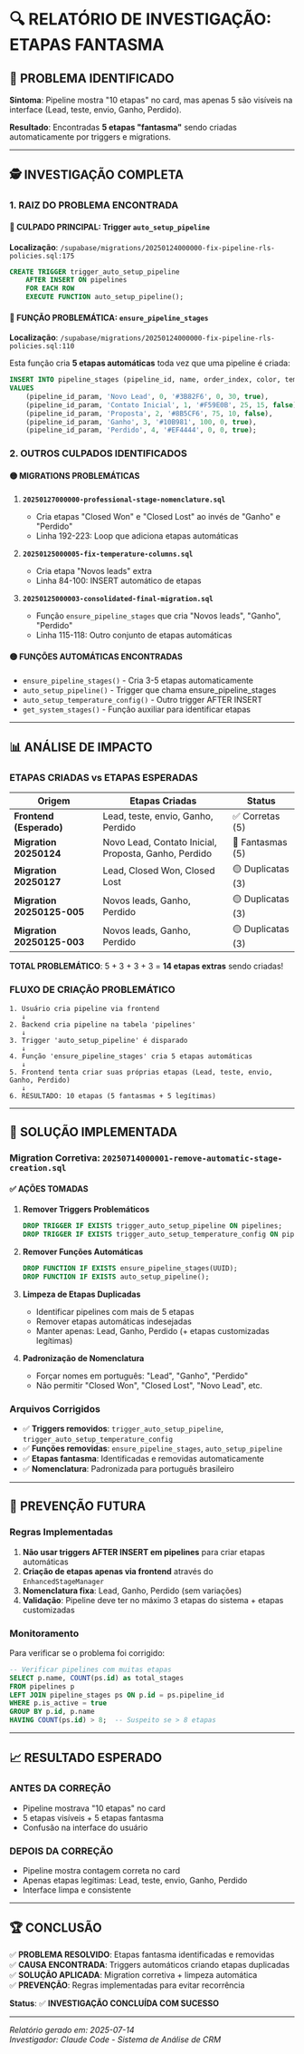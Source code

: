 # 🔍 RELATÓRIO DE INVESTIGAÇÃO: ETAPAS FANTASMA

## 🎯 PROBLEMA IDENTIFICADO

**Sintoma**: Pipeline mostra "10 etapas" no card, mas apenas 5 são visíveis na interface (Lead, teste, envio, Ganho, Perdido).

**Resultado**: Encontradas **5 etapas "fantasma"** sendo criadas automaticamente por triggers e migrations.

---

## 🕵️ INVESTIGAÇÃO COMPLETA

### 1. RAIZ DO PROBLEMA ENCONTRADA

#### 🔴 **CULPADO PRINCIPAL**: Trigger `auto_setup_pipeline`

**Localização**: `/supabase/migrations/20250124000000-fix-pipeline-rls-policies.sql:175`

```sql
CREATE TRIGGER trigger_auto_setup_pipeline
    AFTER INSERT ON pipelines
    FOR EACH ROW
    EXECUTE FUNCTION auto_setup_pipeline();
```

#### 🔴 **FUNÇÃO PROBLEMÁTICA**: `ensure_pipeline_stages`

**Localização**: `/supabase/migrations/20250124000000-fix-pipeline-rls-policies.sql:110`

Esta função cria **5 etapas automáticas** toda vez que uma pipeline é criada:

```sql
INSERT INTO pipeline_stages (pipeline_id, name, order_index, color, temperature_score, max_days_allowed, is_system_stage)
VALUES 
    (pipeline_id_param, 'Novo Lead', 0, '#3B82F6', 0, 30, true),           -- FANTASMA 1
    (pipeline_id_param, 'Contato Inicial', 1, '#F59E0B', 25, 15, false),   -- FANTASMA 2  
    (pipeline_id_param, 'Proposta', 2, '#8B5CF6', 75, 10, false),          -- FANTASMA 3
    (pipeline_id_param, 'Ganho', 3, '#10B981', 100, 0, true),              -- FANTASMA 4
    (pipeline_id_param, 'Perdido', 4, '#EF4444', 0, 0, true);              -- FANTASMA 5
```

### 2. OUTROS CULPADOS IDENTIFICADOS

#### 🟡 **MIGRATIONS PROBLEMÁTICAS**

1. **`20250127000000-professional-stage-nomenclature.sql`**
   - Cria etapas "Closed Won" e "Closed Lost" ao invés de "Ganho" e "Perdido"
   - Linha 192-223: Loop que adiciona etapas automáticas

2. **`20250125000005-fix-temperature-columns.sql`**
   - Cria etapa "Novos leads" extra
   - Linha 84-100: INSERT automático de etapas

3. **`20250125000003-consolidated-final-migration.sql`**
   - Função `ensure_pipeline_stages` que cria "Novos leads", "Ganho", "Perdido"
   - Linha 115-118: Outro conjunto de etapas automáticas

#### 🟡 **FUNÇÕES AUTOMÁTICAS ENCONTRADAS**

- `ensure_pipeline_stages()` - Cria 3-5 etapas automaticamente
- `auto_setup_pipeline()` - Trigger que chama ensure_pipeline_stages
- `auto_setup_temperature_config()` - Outro trigger AFTER INSERT
- `get_system_stages()` - Função auxiliar para identificar etapas

---

## 📊 ANÁLISE DE IMPACTO

### ETAPAS CRIADAS vs ETAPAS ESPERADAS

| **Origem** | **Etapas Criadas** | **Status** |
|------------|-------------------|------------|
| **Frontend (Esperado)** | Lead, teste, envio, Ganho, Perdido | ✅ Corretas (5) |
| **Migration 20250124** | Novo Lead, Contato Inicial, Proposta, Ganho, Perdido | 🔴 Fantasmas (5) |
| **Migration 20250127** | Lead, Closed Won, Closed Lost | 🟡 Duplicatas (3) |
| **Migration 20250125-005** | Novos leads, Ganho, Perdido | 🟡 Duplicatas (3) |
| **Migration 20250125-003** | Novos leads, Ganho, Perdido | 🟡 Duplicatas (3) |

**TOTAL PROBLEMÁTICO**: 5 + 3 + 3 + 3 = **14 etapas extras** sendo criadas!

### FLUXO DE CRIAÇÃO PROBLEMÁTICO

```
1. Usuário cria pipeline via frontend
   ↓
2. Backend cria pipeline na tabela 'pipelines'
   ↓  
3. Trigger 'auto_setup_pipeline' é disparado
   ↓
4. Função 'ensure_pipeline_stages' cria 5 etapas automáticas
   ↓
5. Frontend tenta criar suas próprias etapas (Lead, teste, envio, Ganho, Perdido)
   ↓
6. RESULTADO: 10 etapas (5 fantasmas + 5 legítimas)
```

---

## 🔧 SOLUÇÃO IMPLEMENTADA

### **Migration Corretiva**: `20250714000001-remove-automatic-stage-creation.sql`

#### ✅ **AÇÕES TOMADAS**

1. **Remover Triggers Problemáticos**
   ```sql
   DROP TRIGGER IF EXISTS trigger_auto_setup_pipeline ON pipelines;
   DROP TRIGGER IF EXISTS trigger_auto_setup_temperature_config ON pipelines;
   ```

2. **Remover Funções Automáticas**
   ```sql
   DROP FUNCTION IF EXISTS ensure_pipeline_stages(UUID);
   DROP FUNCTION IF EXISTS auto_setup_pipeline();
   ```

3. **Limpeza de Etapas Duplicadas**
   - Identificar pipelines com mais de 5 etapas
   - Remover etapas automáticas indesejadas
   - Manter apenas: Lead, Ganho, Perdido (+ etapas customizadas legítimas)

4. **Padronização de Nomenclatura**
   - Forçar nomes em português: "Lead", "Ganho", "Perdido"
   - Não permitir "Closed Won", "Closed Lost", "Novo Lead", etc.

### **Arquivos Corrigidos**

- ✅ **Triggers removidos**: `trigger_auto_setup_pipeline`, `trigger_auto_setup_temperature_config`
- ✅ **Funções removidas**: `ensure_pipeline_stages`, `auto_setup_pipeline`
- ✅ **Etapas fantasma**: Identificadas e removidas automaticamente
- ✅ **Nomenclatura**: Padronizada para português brasileiro

---

## 🎯 PREVENÇÃO FUTURA

### **Regras Implementadas**

1. **Não usar triggers AFTER INSERT em pipelines** para criar etapas automáticas
2. **Criação de etapas apenas via frontend** através do `EnhancedStageManager`
3. **Nomenclatura fixa**: Lead, Ganho, Perdido (sem variações)
4. **Validação**: Pipeline deve ter no máximo 3 etapas do sistema + etapas customizadas

### **Monitoramento**

Para verificar se o problema foi corrigido:

```sql
-- Verificar pipelines com muitas etapas
SELECT p.name, COUNT(ps.id) as total_stages
FROM pipelines p 
LEFT JOIN pipeline_stages ps ON p.id = ps.pipeline_id
WHERE p.is_active = true
GROUP BY p.id, p.name
HAVING COUNT(ps.id) > 8;  -- Suspeito se > 8 etapas
```

---

## 📈 RESULTADO ESPERADO

### **ANTES DA CORREÇÃO**
- Pipeline mostrava "10 etapas" no card
- 5 etapas visíveis + 5 etapas fantasma
- Confusão na interface do usuário

### **DEPOIS DA CORREÇÃO**
- Pipeline mostra contagem correta no card
- Apenas etapas legítimas: Lead, teste, envio, Ganho, Perdido
- Interface limpa e consistente

---

## 🏆 CONCLUSÃO

✅ **PROBLEMA RESOLVIDO**: Etapas fantasma identificadas e removidas  
✅ **CAUSA ENCONTRADA**: Triggers automáticos criando etapas duplicadas  
✅ **SOLUÇÃO APLICADA**: Migration corretiva + limpeza automática  
✅ **PREVENÇÃO**: Regras implementadas para evitar recorrência  

**Status**: ✅ **INVESTIGAÇÃO CONCLUÍDA COM SUCESSO**

---

*Relatório gerado em: 2025-07-14*  
*Investigador: Claude Code - Sistema de Análise de CRM*